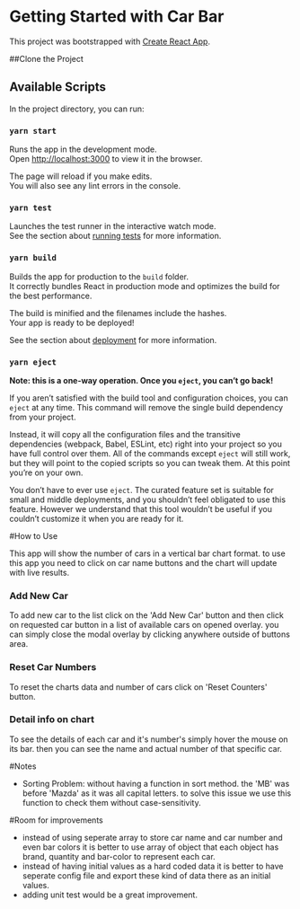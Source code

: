 # Getting Started with Car Bar

This project was bootstrapped with [Create React App](https://github.com/facebook/create-react-app).

##Clone the Project



## Available Scripts

In the project directory, you can run:

### `yarn start`

Runs the app in the development mode.\
Open [http://localhost:3000](http://localhost:3000) to view it in the browser.

The page will reload if you make edits.\
You will also see any lint errors in the console.

### `yarn test`

Launches the test runner in the interactive watch mode.\
See the section about [running tests](https://facebook.github.io/create-react-app/docs/running-tests) for more information.

### `yarn build`

Builds the app for production to the `build` folder.\
It correctly bundles React in production mode and optimizes the build for the best performance.

The build is minified and the filenames include the hashes.\
Your app is ready to be deployed!

See the section about [deployment](https://facebook.github.io/create-react-app/docs/deployment) for more information.

### `yarn eject`

**Note: this is a one-way operation. Once you `eject`, you can’t go back!**

If you aren’t satisfied with the build tool and configuration choices, you can `eject` at any time. This command will remove the single build dependency from your project.

Instead, it will copy all the configuration files and the transitive dependencies (webpack, Babel, ESLint, etc) right into your project so you have full control over them. All of the commands except `eject` will still work, but they will point to the copied scripts so you can tweak them. At this point you’re on your own.

You don’t have to ever use `eject`. The curated feature set is suitable for small and middle deployments, and you shouldn’t feel obligated to use this feature. However we understand that this tool wouldn’t be useful if you couldn’t customize it when you are ready for it.

#How to Use

This app will show the number of cars in a vertical bar chart format. to use this app you need to click on car name buttons and the chart will update with live results.

### Add New Car

To add new car to the list click on the 'Add New Car' button and then click on requested car button in a list of available cars on opened overlay. you can simply close the modal overlay by clicking anywhere outside of buttons area.

### Reset Car Numbers

To reset the charts data and number of cars click on 'Reset Counters' button.

### Detail info on chart

To see the details of each car and it's number's simply hover the mouse on its bar. then you can see the name and actual number of that specific car.

#Notes

- Sorting Problem: without having a function in sort method. the 'MB' was before 'Mazda' as it was all capital letters. to solve this issue we use this function to check them without case-sensitivity.

#Room for improvements

- instead of using seperate array to store car name and car number and even bar colors it is better to use array of object that each object has brand, quantity and bar-color to represent each car.
- instead of having initial values as a hard coded data it is better to have seperate config file and export these kind of data there as an initial values.
- adding unit test would be a great improvement.

